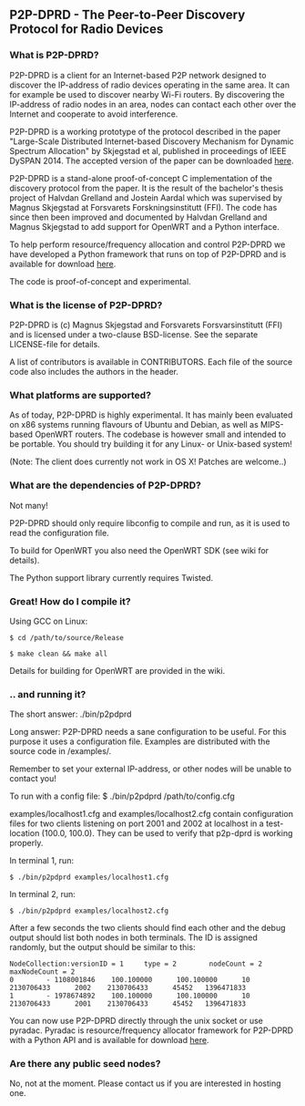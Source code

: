 ## P2P-DPRD - The Peer-to-Peer Discovery Protocol for Radio Devices ##

### What is P2P-DPRD? ###
P2P-DPRD is a client for an Internet-based P2P network designed to discover the IP-address of radio devices operating in the same area. It can for example be used to discover nearby Wi-Fi routers. By discovering the IP-address of radio nodes in an area, nodes can contact each other over the Internet and cooperate to avoid interference.

P2P-DPRD is a working prototype of the protocol described in the paper "Large-Scale Distributed Internet-based Discovery Mechanism for Dynamic Spectrum Allocation" by Skjegstad et al, published in proceedings of IEEE DySPAN 2014. The accepted version of the paper can be downloaded [here](http://arxiv.org/pdf/1210.3552).

P2P-DPRD is a stand-alone proof-of-concept C implementation of the discovery protocol from the paper. 
It is the result of the bachelor's thesis project of Halvdan Grelland and Jostein Aardal which was 
supervised by Magnus Skjegstad at Forsvarets Forskningsinstitutt (FFI). The code has since then been improved and documented by Halvdan Grelland and Magnus Skjegstad to add support for OpenWRT and a Python interface.

To help perform resource/frequency allocation and control P2P-DPRD we have developed a Python framework that runs on top of P2P-DPRD and is available for download [here](https://github.com/MagnusS/pyradac). 

The code is proof-of-concept and experimental. 

### What is the license of P2P-DPRD? ###
P2P-DPRD is (c) Magnus Skjegstad and Forsvarets Forsvarsinstitutt (FFI) and is licensed under a two-clause BSD-license. See the separate LICENSE-file for details.

A list of contributors is available in CONTRIBUTORS. Each file of the source code also includes the authors in the header.

### What platforms are supported? ###
As of today, P2P-DPRD is highly experimental. It has mainly been evaluated on x86
systems running flavours of Ubuntu and Debian, as well as MIPS-based OpenWRT routers. 
The codebase is however small and intended to be portable. You should try building it for 
any Linux- or Unix-based system!

(Note: The client does currently not work in OS X! Patches are welcome..)

### What are the dependencies of P2P-DPRD? ###
Not many!

P2P-DPRD should only require libconfig to compile and run, as it is used to read the configuration file.

To build for OpenWRT you also need the OpenWRT SDK (see wiki for details).

The Python support library currently requires Twisted. 

### Great! How do I compile it? ###

Using GCC on Linux:
```
$ cd /path/to/source/Release
```
```
$ make clean && make all
```

Details for building for OpenWRT are provided in the wiki.

###	.. and running it? ###
The short answer: ./bin/p2pdprd

Long answer: P2P-DPRD needs a sane configuration to be useful. 
For this purpose it uses a configuration file. Examples are distributed with
the source code in /examples/. 

Remember to set your external IP-address, or other nodes will 
be unable to contact you!

To run with a config file:
$ ./bin/p2pdprd /path/to/config.cfg

examples/localhost1.cfg and examples/localhost2.cfg contain configuration files
for two clients listening on port 2001 and 2002 at localhost in a test-location (100.0, 100.0). They can be used to verify that p2p-dprd is working properly.

In terminal 1, run:
```
$ ./bin/p2pdprd examples/localhost1.cfg
```

In terminal 2, run:
```
$ ./bin/p2pdprd examples/localhost2.cfg
```

After a few seconds the two clients should find each other and the debug output 
should list both nodes in both terminals. The ID is assigned randomly, but
the output should be similar to this:

```
NodeCollection:versionID = 1     type = 2        nodeCount = 2   maxNodeCount = 2
0        - 1108001846    100.100000      100.100000      10      2130706433      2002    2130706433      45452   1396471833
1        - 1978674892    100.100000      100.100000      10      2130706433      2001    2130706433      45452   1396471833
```

You can now use P2P-DPRD directly through the unix socket or use pyradac. Pyradac is resource/frequency allocator framework for P2P-DPRD with a Python API and is available for download [here](https://github.com/MagnusS/pyradac).

### Are there any public seed nodes? ###
No, not at the moment. Please contact us if you are interested in hosting one.
 


